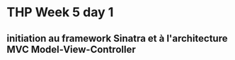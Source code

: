 # THP Week 5 day 1

## initiation au framework Sinatra et à l'architecture MVC Model-View-Controller

